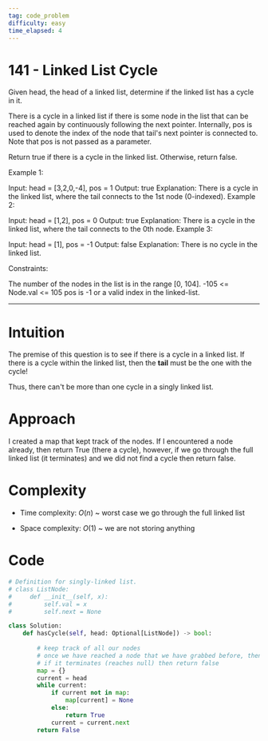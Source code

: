 ```yaml
---
tag: code_problem
difficulty: easy
time_elapsed: 4
---
```


# 141 - Linked List Cycle
Given head, the head of a linked list, determine if the linked list has a cycle in it.

There is a cycle in a linked list if there is some node in the list that can be reached again by continuously following the next pointer. Internally, pos is used to denote the index of the node that tail's next pointer is connected to. Note that pos is not passed as a parameter.

Return true if there is a cycle in the linked list. Otherwise, return false.

 

Example 1:


Input: head = [3,2,0,-4], pos = 1
Output: true
Explanation: There is a cycle in the linked list, where the tail connects to the 1st node (0-indexed).
Example 2:


Input: head = [1,2], pos = 0
Output: true
Explanation: There is a cycle in the linked list, where the tail connects to the 0th node.
Example 3:


Input: head = [1], pos = -1
Output: false
Explanation: There is no cycle in the linked list.
 

Constraints:

The number of the nodes in the list is in the range [0, 104].
-105 <= Node.val <= 105
pos is -1 or a valid index in the linked-list.

---

# Intuition
<!-- Describe your first thoughts on how to solve this problem. -->
The premise of this question is to see if there is a cycle in a linked list. If there is a cycle within the linked list, then the **tail** must be the one with the cycle!

Thus, there can't be more than one cycle in a singly linked list.

# Approach
<!-- Describe your approach to solving the problem. -->
I created a map that kept track of the nodes. If I encountered a node already, then return True (there a cycle), however, if we go through the full linked list (it terminates) and we did not find a cycle then return false.

# Complexity
- Time complexity: $O(n)$ ~ worst case we go through the full linked list

- Space complexity: $O(1)$ ~ we are not storing anything

# Code
```python
# Definition for singly-linked list.
# class ListNode:
#     def __init__(self, x):
#         self.val = x
#         self.next = None

class Solution:
    def hasCycle(self, head: Optional[ListNode]) -> bool:
        
        # keep track of all our nodes
        # once we have reached a node that we have grabbed before, then return true
        # if it terminates (reaches null) then return false
        map = {}
        current = head
        while current:
            if current not in map:
                map[current] = None
            else:
                return True
            current = current.next
        return False
        
```
